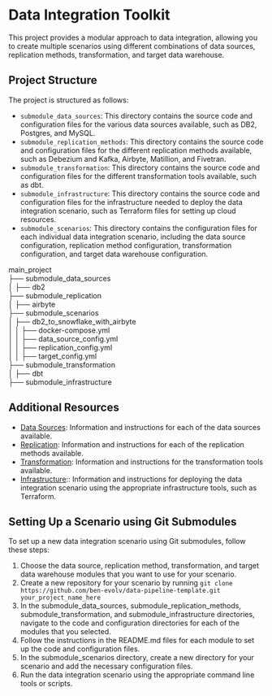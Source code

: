 # Data Integration Toolkit

This project provides a modular approach to data integration, allowing you to create multiple scenarios using different combinations of data sources, replication methods, transformation, and target data warehouse.

## Project Structure

The project is structured as follows:

- `submodule_data_sources`: This directory contains the source code and configuration files for the various data sources available, such as DB2, Postgres, and MySQL.
- `submodule_replication_methods`: This directory contains the source code and configuration files for the different replication methods available, such as Debezium and Kafka, Airbyte, Matillion, and Fivetran.
- `submodule_transformation`: This directory contains the source code and configuration files for the different transformation tools available, such as dbt.
- `submodule_infrastructure`: This directory contains the source code and configuration files for the infrastructure needed to deploy the data integration scenario, such as Terraform files for setting up cloud resources.
- `submodule_scenarios`: This directory contains the configuration files for each individual data integration scenario, including the data source configuration, replication method configuration, transformation configuration, and target data warehouse configuration.

main_project<br>
├── submodule_data_sources<br>
│ ├── db2<br>
├── submodule_replication<br>
│ ├── airbyte<br>
├── submodule_scenarios<br>
│ ├── db2_to_snowflake_with_airbyte<br>
│ │ ├── docker-compose.yml<br>
│ │ ├── data_source_config.yml<br>
│ │ ├── replication_config.yml<br>
│ │ ├── target_config.yml<br>
├── submodule_transformation<br>
│ ├── dbt<br>
├── submodule_infrastructure<br>


## Additional Resources

- [Data Sources](src/submodule_data_sources/README.MD): Information and instructions for each of the data sources available.
- [Replication](src/submodule_replication/README.MD): Information and instructions for each of the replication methods available.
- [Transformation](src/submodule_transformation/README.MD): Information and instructions for the transformation tools available.
- [Infrastructure](src/submodule_infrastructure/README.MD):: Information and instructions for deploying the data integration scenario using the appropriate infrastructure tools, such as Terraform.

## Setting Up a Scenario using Git Submodules
To set up a new data integration scenario using Git submodules, follow these steps:

1. Choose the data source, replication method, transformation, and target data warehouse modules that you want to use for your scenario.
2. Create a new repository for your scenario by running `git clone https://github.com/ben-evolv/data-pipeline-template.git your_project_name_here`
3. In the submodule_data_sources, submodule_replication_methods, submodule_transformation, and submodule_infrastructure directories, navigate to the code and configuration directories for each of the modules that you selected.
4. Follow the instructions in the README.md files for each module to set up the code and configuration files.
5. In the submodule_scenarios directory, create a new directory for your scenario and add the necessary configuration files.
6. Run the data integration scenario using the appropriate command line tools or scripts.

